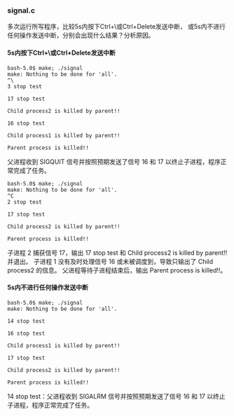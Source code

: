 ### signal.c

多次运行所写程序，比较5s内按下Ctrl+\或Ctrl+Delete发送中断，
或5s内不进行任何操作发送中断，分别会出现什么结果？分析原因。


#### 5s内按下Ctrl+\或Ctrl+Delete发送中断

```
bash-5.0$ make; ./signal
make: Nothing to be done for 'all'.
^\
3 stop test

17 stop test

Child process2 is killed by parent!!

16 stop test

Child process1 is killed by parent!!

Parent process is killed!!
```
父进程收到 SIGQUIT 信号并按照预期发送了信号 16 和 17 以终止子进程，程序正常完成了任务。

```
bash-5.0$ make; ./signal
make: Nothing to be done for 'all'.
^C
2 stop test

17 stop test

Child process2 is killed by parent!!

Parent process is killed!!
```
子进程 2 捕获信号 17，输出 17 stop test 和 Child process2 is killed by parent!! 并退出。
子进程 1 没有及时处理信号 16 或未被调度到，导致只输出了 Child process2 的信息。
父进程等待子进程结束后，输出 Parent process is killed!!。

#### 5s内不进行任何操作发送中断

```
bash-5.0$ make; ./signal
make: Nothing to be done for 'all'.

14 stop test

16 stop test

Child process1 is killed by parent!!

17 stop test

Child process2 is killed by parent!!

Parent process is killed!!
```

14 stop test：父进程收到 SIGALRM 信号并按照预期发送了信号 16 和 17 以终止子进程，程序正常完成了任务。